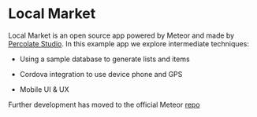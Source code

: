 Local Market
============

Local Market is an open source app powered by Meteor and made by [Percolate Studio](http://percolatestudio.com). In this example app we explore intermediate techniques:

  - Using a sample database to generate lists and items

  - Cordova integration to use device phone and GPS
  - Mobile UI & UX

Further development has moved to the official Meteor [repo](https://github.com/meteor/meteor/tree/master/examples/localmarket)
